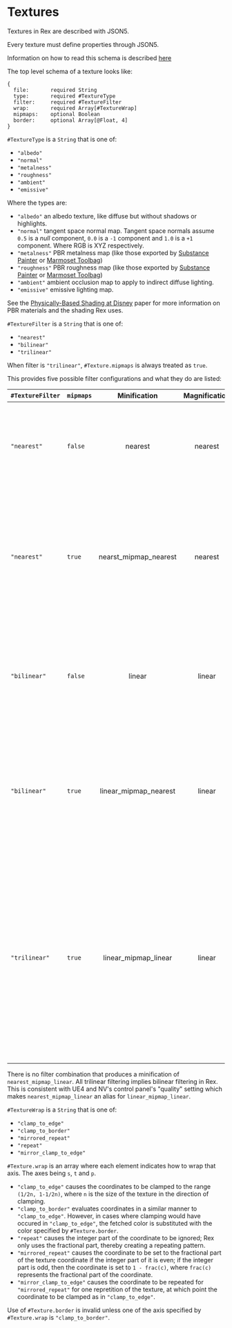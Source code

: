 # Textures

Textures in Rex are described with JSON5.

Every texture must define properties through JSON5.

Information on how to read this schema is described [here](JSON5.md)

The top level schema of a texture looks like:
```
{
  file:       required String
  type:       required #TextureType
  filter:     required #TextureFilter
  wrap:       required Array[#TextureWrap]
  mipmaps:    optional Boolean
  border:     optional Array[@Float, 4]
}
```

`#TextureType` is a `String` that is one of:
  * `"albedo"`
  * `"normal"`
  * `"metalness"`
  * `"roughness"`
  * `"ambient"`
  * `"emissive"`

Where the types are:
* `"albedo"` an albedo texture, like diffuse but without shadows or highlights.
* `"normal"` tangent space normal map. Tangent space normals assume `0.5` is a _null_ component, `0.0` is a `-1` component and `1.0` is a `+1` component. Where RGB is XYZ respectively.
* `"metalness"` PBR metalness map (like those exported by [Substance Painter](https://www.substance3d.com/products/substance-painter) or [Marmoset Toolbag](https://marmoset.co/toolbag/))
* `"roughness"` PBR roughness map (like those exported by [Substance Painter](https://www.substance3d.com/products/substance-painter) or [Marmoset Toolbag](https://marmoset.co/toolbag/))
* `"ambient"` ambient occlusion map to apply to indirect diffuse lighting.
* `"emissive"` emissive lighting map.

See the [Physically-Based Shading at Disney](https://disney-animation.s3.amazonaws.com/library/s2012_pbs_disney_brdf_notes_v2.pdf) paper for more information on PBR materials and the shading Rex uses.

`#TextureFilter` is a `String` that is one of:
  * `"nearest"`
  * `"bilinear"`
  * `"trilinear"`

When filter is `"trilinear"`, `#Texture.mipmaps` is always treated as `true`.

This provides five possible filter configurations and what they do are listed:

| `#TextureFilter`    | `mipmaps` | Minification          | Magnification | Description
| ------------------- | --------- | :-------------------: | :-----------: | -----------
| `"nearest"`         | `false`   | nearest               | nearest       | Uses element that is nearest, (in [Manhattan distance](https://en.wikipedia.org/wiki/Taxicab_geometry)) to the center of pixel being textured.
| `"nearest"`         | `true`    | nearst_mipmap_nearest | nearest       | Chooses the mipmap that most closely matches the size of the pixel being textured and uses the criteron above to produce a texture value.
| `"bilinear"`        | `false`   | linear                | linear        | Uses weighted average of the four texture elements that are closest to the center of the pixel being textured.
| `"bilinear"`        | `true`    | linear_mipmap_nearest | linear        | Chooses the mipmap that most closely matches the size of pixel being textured and uses the criteron above to produce a texture value.
| `"trilinear"`       | `true`    | linear_mipmap_linear  | linear        | Chooses the two mipmaps that most closely match the size of the pixel being textured and uses the criteron two above to produce a texture value from each mipmap. The final texture value is a weighted average of those two values.

There is no filter combination that produces a minification of `nearest_mipmap_linear`. All trilinear filtering implies bilinear filtering in Rex. This is consistent with UE4 and NV's control panel's "quality" setting which makes `nearest_mipmap_linear` an alias for `linear_mipmap_linear`.

`#TextureWrap` is a `String` that is one of:
  * `"clamp_to_edge"`
  * `"clamp_to_border"`
  * `"mirrored_repeat"`
  * `"repeat"`
  * `"mirror_clamp_to_edge"`

`#Texture.wrap` is an array where each element indicates how to wrap that axis. The axes being `s`, `t` and `p`.

* `"clamp_to_edge"` causes the coordinates to be clamped to the range `(1/2n, 1-1/2n)`, where `n` is the size of the texture in the direction of clamping.
* `"clamp_to_border"` evaluates coordinates in a similar manner to `"clamp_to_edge"`. However, in cases where clamping would have occured in `"clamp_to_edge"`, the fetched color is substituted with the color specified by `#Texture.border`.
* `"repeat"` causes the integer part of the coordinate to be ignored; Rex only uses the fractional part, thereby creating a repeating pattern.
* `"mirrored_repeat"` causes the coordinate to be set to the fractional part of the texture coordinate if the integer part of it is even; if the integer part is odd, then the coordinate is set to `1 - frac(c)`, where `frac(c)` represents the fractional part of the coordinate.
* `"mirror_clamp_to_edge"` causes the coordinate to be repeated for `"mirrored_repeat"` for one repretition of the texture, at which point the coordinate to be clamped as in `"clamp_to_edge"`.

Use of `#Texture.border` is invalid unless one of the axis specified by `#Texture.wrap` is `"clamp_to_border"`.
